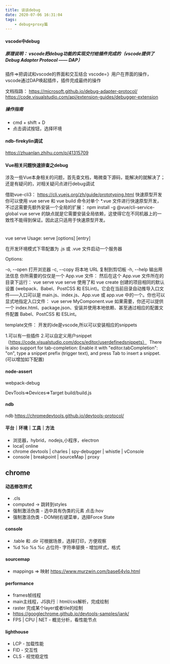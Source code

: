 ```yaml
---
title: 谈谈debug
date: 2020-07-06 16:31:04
tags:
    - debug+proxy篇
---
```



#### vscode中debug
#####  原理说明： vscode把debug功能的实现交付给插件完成的（vscode提供了Debug Adapter Protocol —— DAP）
插件=>把调试和vscode的界面和交互结合
vscode=》用户在界面的操作，vscode通过DAP唤起插件，插件完成最终的操作

文档指路：
https://microsoft.github.io/debug-adapter-protocol/
https://code.visualstudio.com/api/extension-guides/debugger-extension


##### 操作指南
- cmd + shift + D 
- 点击调试按钮，选择环境


#### ndb-firekylin调试
https://zhuanlan.zhihu.com/p/41315709


#### Vue相关问题快速排查之debug

涉及一些Vue本身相关的问题，首先查文档，略微查下源码，能解决的就解决了；还是有疑问的，对相关疑问点进行debug调试


借助vue-cli3：
https://cli.vuejs.org/zh/guide/prototyping.html
快速原型开发
你可以使用 vue serve 和 vue build 命令对单个 *.vue 文件进行快速原型开发，不过这需要先额外安装一个全局的扩展：
npm install -g @vue/cli-service-global
vue serve 的缺点就是它需要安装全局依赖，这使得它在不同机器上的一致性不能得到保证。因此这只适用于快速原型开发。
#
vue serve
Usage: serve [options] [entry]

在开发环境模式下零配置为 .js 或 .vue 文件启动一个服务器


Options:

  -o, --open  打开浏览器
  -c, --copy  将本地 URL 复制到剪切板
  -h, --help  输出用法信息
你所需要的仅仅是一个 App.vue 文件：
<template>
  <h1>Hello!</h1>
</template>
然后在这个 App.vue 文件所在的目录下运行：
vue serve
vue serve 使用了和 vue create 创建的项目相同的默认设置 (webpack、Babel、PostCSS 和 ESLint)。它会在当前目录自动推导入口文件——入口可以是 main.js、index.js、App.vue 或 app.vue 中的一个。你也可以显式地指定入口文件：
vue serve MyComponent.vue
如果需要，你还可以提供一个 index.html、package.json、安装并使用本地依赖、甚至通过相应的配置文件配置 Babel、PostCSS 和 ESLint。


template文件：
开发的ide是vscode,所以可以安装相应的snippets

1.可以有一些插件
2.可以自定义用户snippet（https://code.visualstudio.com/docs/editor/userdefinedsnippets）
 There is also support for tab-completion: Enable it with "editor.tabCompletion": "on", type a snippet prefix (trigger text), and press Tab to insert a snippet.
(可以增加如下配置)

#### node-assert
webpack-debug

DevTools=>Devices=>Target build/build.js


#### ndb
ndb
https://chromedevtools.github.io/devtools-protocol/

#### 平台｜环境｜工具｜方法
- 浏览器，hybrid，nodejs,小程序，electron
- local| online
- chrome devtools | charles | spy-debugger | whistle | vConsole
- console | breakpoint | sourceMap | proxy

## chrome
#### 动态修改样式
- .cls
- computed -> 跳转到styles
- 强制激活伪类 - 选中具有伪类的元素 点击:hov
- 强制激活伪类 - DOM树右键菜单，选择Force State
#### console
- .table 和 .dir 可根据场景，选择打印，方便观察
- %d %o %s %c 占位符- 字符串替换 - 增加样式，格式

#### sourcemap
- mappings => 映射 https://www.murzwin.com/base64vlq.html

#### performance
- frames帧线程
- main主线程，JS执行｜html/css解析，完成绘制
- raster 完成某个layer或者tile的绘制
- https://googlechrome.github.io/devtools-samples/jank/
- FPS | CPU | NET - 概览分析，看性能节点

#### lighthouse
- LCP - 加载性能
- FID - 交互性
- CLS - 视觉稳定性